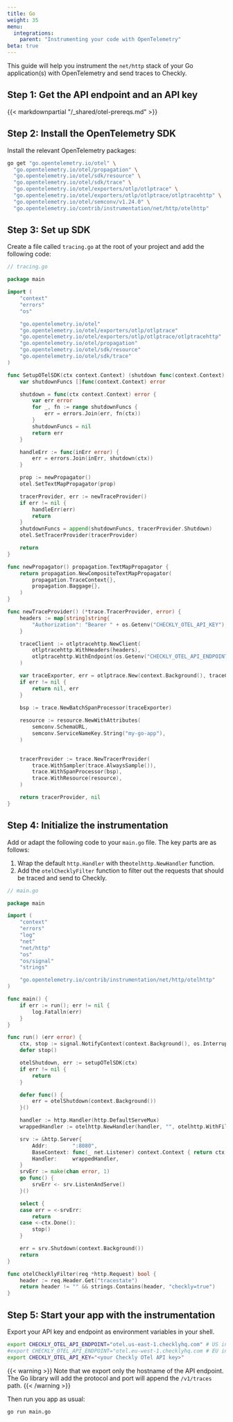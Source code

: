 ```yaml
---
title: Go
weight: 35
menu:
  integrations:
    parent: "Instrumenting your code with OpenTelemetry"
beta: true
---
```


This guide will help you instrument the `net/http` stack of your Go application(s) with OpenTelemetry and send traces 
to Checkly.

## Step 1: Get the API endpoint and an API key

{{< markdownpartial "/_shared/otel-prereqs.md" >}}

## Step 2: Install the OpenTelemetry SDK

Install the relevant OpenTelemetry packages:

```bash
go get "go.opentelemetry.io/otel" \
  "go.opentelemetry.io/otel/propagation" \
  "go.opentelemetry.io/otel/sdk/resource" \
  "go.opentelemetry.io/otel/sdk/trace" \
  "go.opentelemetry.io/otel/exporters/otlp/otlptrace" \
  "go.opentelemetry.io/otel/exporters/otlp/otlptrace/otlptracehttp" \
  "go.opentelemetry.io/otel/semconv/v1.24.0" \
  "go.opentelemetry.io/contrib/instrumentation/net/http/otelhttp"
```

## Step 3: Set up SDK

Create a file called `tracing.go` at the root of your project and add the following code:

```go
// tracing.go

package main

import (
	"context"
	"errors"
	"os"

	"go.opentelemetry.io/otel"
	"go.opentelemetry.io/otel/exporters/otlp/otlptrace"
	"go.opentelemetry.io/otel/exporters/otlp/otlptrace/otlptracehttp"
	"go.opentelemetry.io/otel/propagation"
	"go.opentelemetry.io/otel/sdk/resource"
	"go.opentelemetry.io/otel/sdk/trace"
)

func SetupOTelSDK(ctx context.Context) (shutdown func(context.Context) error, err error) {
	var shutdownFuncs []func(context.Context) error

	shutdown = func(ctx context.Context) error {
		var err error
		for _, fn := range shutdownFuncs {
			err = errors.Join(err, fn(ctx))
		}
		shutdownFuncs = nil
		return err
	}

	handleErr := func(inErr error) {
		err = errors.Join(inErr, shutdown(ctx))
	}

	prop := newPropagator()
	otel.SetTextMapPropagator(prop)

	tracerProvider, err := newTraceProvider()
	if err != nil {
		handleErr(err)
		return
	}
	shutdownFuncs = append(shutdownFuncs, tracerProvider.Shutdown)
	otel.SetTracerProvider(tracerProvider)

	return
}

func newPropagator() propagation.TextMapPropagator {
	return propagation.NewCompositeTextMapPropagator(
		propagation.TraceContext{},
		propagation.Baggage{},
	)
}

func newTraceProvider() (*trace.TracerProvider, error) {
	headers := map[string]string{
		"Authorization": "Bearer " + os.Getenv("CHECKLY_OTEL_API_KEY"),
	}

	traceClient := otlptracehttp.NewClient(
		otlptracehttp.WithHeaders(headers),
		otlptracehttp.WithEndpoint(os.Getenv("CHECKLY_OTEL_API_ENDPOINT")),
	)

	var traceExporter, err = otlptrace.New(context.Background(), traceClient)
	if err != nil {
		return nil, err
	}

	bsp := trace.NewBatchSpanProcessor(traceExporter)
	
	resource := resource.NewWithAttributes(
		semconv.SchemaURL,
		semconv.ServiceNameKey.String("my-go-app"),
	)

	
	tracerProvider := trace.NewTracerProvider(
		trace.WithSampler(trace.AlwaysSample()),
		trace.WithSpanProcessor(bsp),
		trace.WithResource(resource),
	)

	return tracerProvider, nil
}
```

## Step 4: Initialize the instrumentation

Add or adapt the following code to your `main.go` file. The key parts are as follows:

1. Wrap the default `http.Handler` with the`otelhttp.NewHandler` function.
2. Add the `otelChecklyFilter` function to filter out the requests that should be traced and send to Checkly.

```go
// main.go

package main

import (
	"context"
	"errors"
	"log"
	"net"
	"net/http"
	"os"
	"os/signal"
	"strings"

	"go.opentelemetry.io/contrib/instrumentation/net/http/otelhttp"
)

func main() {
	if err := run(); err != nil {
		log.Fatalln(err)
	}
}

func run() (err error) {
	ctx, stop := signal.NotifyContext(context.Background(), os.Interrupt)
	defer stop()

	otelShutdown, err := setupOTelSDK(ctx)
	if err != nil {
		return
	}

	defer func() {
		err = otelShutdown(context.Background())
	}()

	handler := http.Handler(http.DefaultServeMux)
	wrappedHandler := otelhttp.NewHandler(handler, "", otelhttp.WithFilter(otelChecklyFilter))

	srv := &http.Server{
		Addr:        ":8080",
		BaseContext: func(_ net.Listener) context.Context { return ctx },
		Handler:     wrappedHandler,
	}
	srvErr := make(chan error, 1)
	go func() {
		srvErr <- srv.ListenAndServe()
	}()

	select {
	case err = <-srvErr:
		return
	case <-ctx.Done():
		stop()
	}

	err = srv.Shutdown(context.Background())
	return
}

func otelChecklyFilter(req *http.Request) bool {
	header := req.Header.Get("tracestate")
	return header != "" && strings.Contains(header, "checkly=true")
}
```
## Step 5: Start your app with the instrumentation

Export your API key and endpoint as environment variables in your shell. 

```bash
export CHECKLY_OTEL_API_ENDPOINT="otel.us-east-1.checklyhq.com" # US instance
#export CHECKLY_OTEL_API_ENDPOINT="otel.eu-west-1.checklyhq.com # EU instance
export CHECKLY_OTEL_API_KEY="<your Checkly OTel API key>"
```

{{< warning >}}
Note that we export only the hostname of the API endpoint. The Go library will add the protocol and port will append the `/v1/traces` path.
{{< /warning >}}

Then run you app as usual:

```bash
go run main.go
```
